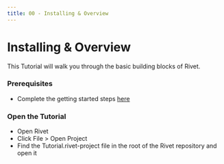 ```yaml
---
title: 00 - Installing & Overview
---
```


# Installing & Overview

This Tutorial will walk you through the basic building blocks of Rivet.

### Prerequisites

- Complete the getting started steps [here](../getting-started/installation)

### Open the Tutorial

- Open Rivet
- Click File > Open Project
- Find the Tutorial.rivet-project file in the root of the Rivet repository and open it
